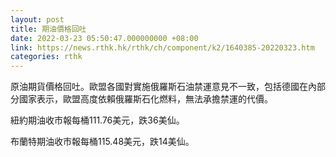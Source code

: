 ```yaml
---
layout: post
title: 期油價格回吐
date: 2022-03-23 05:50:47.000000000 +08:00
link: https://news.rthk.hk/rthk/ch/component/k2/1640385-20220323.htm
categories: rthk
---
```


原油期貨價格回吐。歐盟各國對實施俄羅斯石油禁運意見不一致，包括德國在內部分國家表示，歐盟高度依賴俄羅斯石化燃料，無法承擔禁運的代價。

紐約期油收市報每桶111.76美元，跌36美仙。

布蘭特期油收市報每桶115.48美元，跌14美仙。
